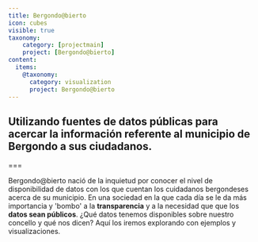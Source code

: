 ```yaml
---
title: Bergondo@bierto
icon: cubes
visible: true
taxonomy:
    category: [projectmain]
    project: [Bergondo@bierto]
content: 
  items: 
    @taxonomy:
      category: visualization
      project: Bergondo@bierto
---
```


## Utilizando fuentes de datos públicas para acercar la información referente al municipio de Bergondo a sus ciudadanos.

===

Bergondo@bierto nació de la inquietud por conocer el nivel de disponibilidad de datos con los que cuentan los cuidadanos bergondeses acerca de su municipio. En una sociedad en la que cada día se le da más importancia y 'bombo' a la **transparencia** y a la necesidad que que los **datos sean públicos**. ¿Qué datos tenemos disponibles sobre nuestro concello y qué nos dicen? Aquí los iremos explorando con ejemplos y visualizaciones.
